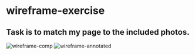 # wireframe-exercise

## Task is to match my page to the included photos.


![wireframe-comp](https://github.com/Cooper-Softdev/wireframe-exercise/assets/73309872/233e5333-f4ad-4add-a6ab-edc2c54279e9)
![wireframe-annotated](https://github.com/Cooper-Softdev/wireframe-exercise/assets/73309872/6de6d651-7ce2-4c81-a90c-870490ac665b)
